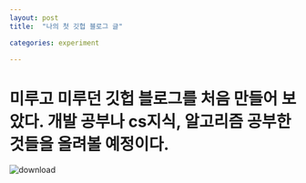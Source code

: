 ```yaml
---
layout: post
title:  "나의 첫 깃헙 블로그 글"

categories: experiment

---
```


# 미루고 미루던 깃헙 블로그를 처음 만들어 보았다. 개발 공부나 cs지식, 알고리즘 공부한 것들을 올려볼 예정이다.





![download](C:\Users\msi\Documents\GitHub\developsy.github.io\images\2022-04-26-first\download.webp)
